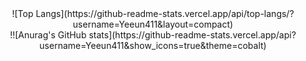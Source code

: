 <div align=center>![Top Langs](https://github-readme-stats.vercel.app/api/top-langs/?username=Yeeun411&layout=compact)</div>

<div align=center>!![Anurag's GitHub stats](https://github-readme-stats.vercel.app/api?username=Yeeun411&show_icons=true&theme=cobalt)</div>
